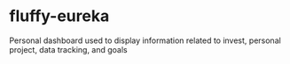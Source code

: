 # fluffy-eureka
Personal dashboard used to display information related to invest, personal project, data tracking, and goals

